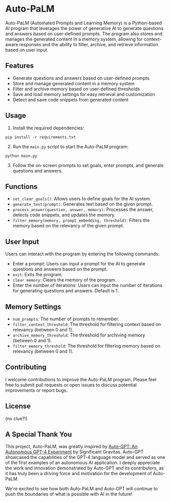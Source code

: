 # Auto-PaLM

Auto-PaLM (Automated Prompts and Learning Memory) is a Python-based AI program that leverages the power of generative AI to generate questions and answers based on user-defined prompts. The program also stores and manages the generated content in a memory system, allowing for context-aware responses and the ability to filter, archive, and retrieve information based on user input.

## Features

- Generate questions and answers based on user-defined prompts
- Store and manage generated content in a memory system
- Filter and archive memory based on user-defined thresholds
- Save and load memory settings for easy retrieval and customization
- Detect and save code snippets from generated content

## Usage

1. Install the required dependencies:
```
pip install -r requirements.txt
```

2. Run the `main.py` script to start the Auto-PaLM program:
```
python main.py
```

3. Follow the on-screen prompts to set goals, enter prompts, and generate questions and answers.

## Functions

- `set_clear_goals()`: Allows users to define goals for the AI system.
- `generate_text(prompt)`: Generates text based on the given prompt.
- `process_answer(question, answer, memory)`: Processes the answer, detects code snippets, and updates the memory.
- `filter_memory(memory, prompt_embedding, threshold)`: Filters the memory based on the relevancy of the given prompt.

## User Input

Users can interact with the program by entering the following commands:

- Enter a prompt: Users can input a prompt for the AI to generate questions and answers based on the prompt.
- `exit`: Exits the program.
- `clear memory`: Clears the memory of the program.
- Enter the number of iterations: Users can input the number of iterations for generating questions and answers. Default is 1.

## Memory Settings

- `num_prompts`: The number of prompts to remember.
- `filter_context_threshold`: The threshold for filtering context based on relevancy (between 0 and 1).
- `archive_memory_threshold`: The threshold for archiving memory (between 0 and 1).
- `filter_memory_threshold`: The threshold for filtering memory based on relevancy (between 0 and 1).

## Contributing

I welcome contributions to improve the Auto-PaLM program. Please feel free to submit pull requests or open issues to discuss potential improvements or report bugs.

## License

(no clue?!)

## A Special Thank You

This project, Auto-PaLM, was greatly inspired by [Auto-GPT: An Autonomous GPT-4 Experiment](https://github.com/Significant-Gravitas/Auto-GPT) by Significant Gravitas. Auto-GPT showcased the capabilities of the GPT-4 language model and served as one of the first examples of an autonomous AI application. I deeply appreciate the work and innovation demonstrated by Auto-GPT and its contributors, as it has truly been a driving force and motivation for the development of Auto-PaLM.

We're excited to see how both Auto-PaLM and Auto-GPT will continue to push the boundaries of what is possible with AI in the future!
